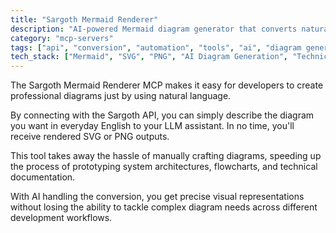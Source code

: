 ```yaml
---
title: "Sargoth Mermaid Renderer"
description: "AI-powered Mermaid diagram generator that converts natural language descriptions into professional SVG/PNG visuals."
category: "mcp-servers"
tags: ["api", "conversion", "automation", "tools", "ai", "diagram generation", "natural language processing"]
tech_stack: ["Mermaid", "SVG", "PNG", "AI Diagram Generation", "Technical Documentation", "Sargoth API"]
---
```


The Sargoth Mermaid Renderer MCP makes it easy for developers to create professional diagrams just by using natural language. 

By connecting with the Sargoth API, you can simply describe the diagram you want in everyday English to your LLM assistant. In no time, you'll receive rendered SVG or PNG outputs. 

This tool takes away the hassle of manually crafting diagrams, speeding up the process of prototyping system architectures, flowcharts, and technical documentation. 

With AI handling the conversion, you get precise visual representations without losing the ability to tackle complex diagram needs across different development workflows.